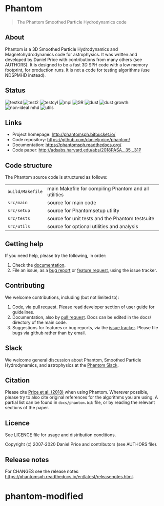 Phantom
=======

> The Phantom Smoothed Particle Hydrodynamics code

About
-----

Phantom is a 3D Smoothed Particle Hydrodynamics and Magnetohydrodynamics code for astrophysics. It was written and developed by Daniel Price with contributions from many others (see AUTHORS). It is designed to be a fast 3D SPH code with a low memory footprint, for production runs. It is not a code for testing algorithms (use NDSPMHD instead).

Status
------
![testkd](https://github.com/danieljprice/phantom/workflows/testkd/badge.svg) 
![test2](https://github.com/danieljprice/phantom/workflows/test2/badge.svg)
![testcyl](https://github.com/danieljprice/phantom/workflows/testcyl/badge.svg)
![mpi](https://github.com/danieljprice/phantom/workflows/mpi/badge.svg)
![GR](https://github.com/danieljprice/phantom/workflows/GR/badge.svg)
![dust](https://github.com/danieljprice/phantom/workflows/dust/badge.svg)
![dust growth](https://github.com/danieljprice/phantom/workflows/growth/badge.svg)
![non-ideal mhd](https://github.com/danieljprice/phantom/workflows/nimhd/badge.svg)
![utils](https://github.com/danieljprice/phantom/workflows/utils/badge.svg)

Links
-----

- Project homepage: http://phantomsph.bitbucket.io/
- Code repository: https://github.com/danieljprice/phantom/
- Documentation: https://phantomsph.readthedocs.org/
- Code paper: http://adsabs.harvard.edu/abs/2018PASA...35...31P

Code structure
--------------

The Phantom source code is structured as follows:

|                  |                                                       |
| ---------------- | ----------------------------------------------------- |
| `build/Makefile` | main Makefile for compiling Phantom and all utilities |
| `src/main`       | source for main code                                  |
| `src/setup`      | source for Phantomsetup utility                       |
| `src/tests`      | source for unit tests and the Phantom testsuite       |
| `src/utils`      | source for optional utilities and analysis            |

Getting help
------------

If you need help, please try the following, in order:

1. Check the [documentation](https://phantomsph.readthedocs.org/).
2. File an issue, as a [bug report](https://github.com/danieljprice/phantom/issues/new) or [feature request](https://github.com/danieljprice/phantom/issues/new), using the issue tracker.

Contributing
------------
We welcome contributions, including (but not limited to):

1. Code, via [pull request](https://github.com/danieljprice/phantom/pulls). Please read developer section of user guide for guidelines.
2. Documentation, also by [pull request](https://github.com/danieljprice/phantom/pulls). Docs can be edited in the docs/ directory of the main code.
3. Suggestions for features or bug reports, via the [issue tracker](https://github.com/danieljprice/phantom/issues/new). Please file bugs via github rather than by email.

Slack
-----

We welcome general discussion about Phantom, Smoothed Particle Hydrodynamics,
and astrophysics at the [Phantom Slack](https://phantomsph.slack.com/).

Citation
--------

Please cite [Price et al. (2018)](http://adsabs.harvard.edu/abs/2018PASA...35...31P) when using Phantom. Wherever possible, please try to also cite original references for the algorithms you are using. A partial list can be found in `docs/phantom.bib` file, or by reading the relevant sections of the paper.

Licence
-------

See LICENCE file for usage and distribution conditions.

Copyright (c) 2007-2020 Daniel Price and contributors (see AUTHORS file).

Release notes
-------------

For CHANGES see the release notes: https://phantomsph.readthedocs.io/en/latest/releasenotes.html.
# phantom-modified
